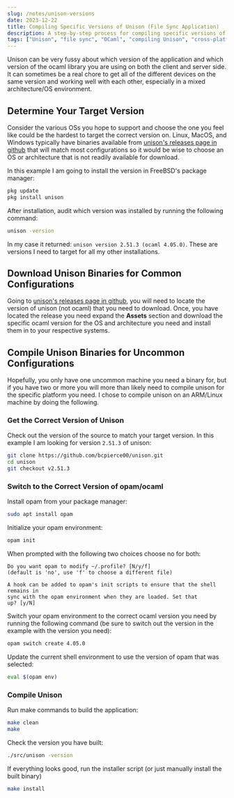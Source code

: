```yaml
---
slug: /notes/unison-versions
date: 2023-12-22
title: Compiling Specific Versions of Unison (File Sync Application)
description: A step-by-step process for compiling specific versions of the Unison file sync application to ensure compatibility across devices. This article acts as a guide on handling different versions of Unison and OCaml in varied environments.
tags: ["Unison", "file sync", "OCaml", "compiling Unison", "cross-platform sync", "version management", "Linux", "FreeBSD"]
---
```


Unison can be very fussy about which version of the application and which
version of the ocaml library you are using on both the client and server side.
It can sometimes be a real chore to get all of the different devices on the same
version and working well with each other, especially in a mixed architecture/OS
environment.

## Determine Your Target Version

Consider the various OSs you hope to support and choose the one you
feel like could be the hardest to target the correct version on. Linux, MacOS,
and Windows typically have binaries available from
[unison's releases page in github](https://github.com/bcpierce00/unison/releases)
that will match most configurations so it would be wise to choose an OS or
architecture that is not readily available for download.

In this example I am going to install the version in FreeBSD's package manager:

```sh
pkg update
pkg install unison
```

After installation, audit which version was installed by running the following command:

```sh
unison -version
```

In my case it returned: `unison version 2.51.3 (ocaml 4.05.0)`. These are
versions I need to target for all my other installations.

## Download Unison Binaries for Common Configurations

Going to [unison's releases page in github](https://github.com/bcpierce00/unison/releases),
you will need to locate the version of unison (not ocaml) that you need to
download. Once, you have located the release you need expand the **Assets**
section and download the specific ocaml version for the OS and architecture you
need and install them in to your respective systems.

## Compile Unison Binaries for Uncommon Configurations

Hopefully, you only have one uncommon machine you need a binary for, but if you
have two or more you will more than likely need to compile unison for the
specific platform you need. I chose to compile unison on an ARM/Linux machine by
doing the following.

### Get the Correct Version of Unison

Check out the version of the source to match your target version. In this
example I am looking for version `2.51.3` of unison:

```sh
git clone https://github.com/bcpierce00/unison.git
cd unison
git checkout v2.51.3
```

### Switch to the Correct Version of opam/ocaml

Install opam from your package manager:

```sh
sudo apt install opam
```

Initialize your opam environment:

```sh
opam init
```

When prompted with the following two choices choose no for both:

```text
Do you want opam to modify ~/.profile? [N/y/f]
(default is 'no', use 'f' to choose a different file)

A hook can be added to opam's init scripts to ensure that the shell remains in
sync with the opam environment when they are loaded. Set that
up? [y/N]
```

Switch your opam environment to the correct ocaml version you need by running
the following command (be sure to switch out the version in the example with the
version you need):

```sh
opam switch create 4.05.0
```

Update the current shell environment to use the version of opam that was selected:

```sh
eval $(opam env)
```

### Compile Unison

Run make commands to build the application:

```sh
make clean
make
```

Check the version you have built:

```sh
./src/unison -version
```

If everything looks good, run the installer script (or just manually install the
built binary)

```sh
make install
```
